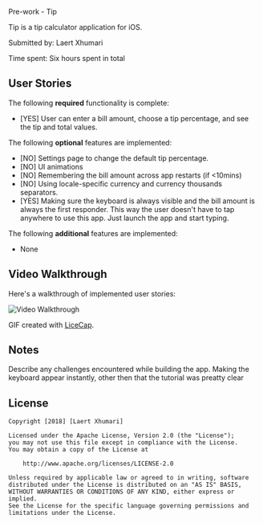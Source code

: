 Pre-work - Tip

Tip is a tip calculator application for iOS.

Submitted by: Laert Xhumari

Time spent: Six hours spent in total

## User Stories

The following **required** functionality is complete:

* [YES] User can enter a bill amount, choose a tip percentage, and see the tip and total values.

The following **optional** features are implemented:
* [NO] Settings page to change the default tip percentage.
* [NO] UI animations
* [NO] Remembering the bill amount across app restarts (if <10mins)
* [NO] Using locale-specific currency and currency thousands separators.
* [YES] Making sure the keyboard is always visible and the bill amount is always the first responder. This way the user doesn't have to tap anywhere to use this app. Just launch the app and start typing.

The following **additional** features are implemented:

- None

## Video Walkthrough 

Here's a walkthrough of implemented user stories:

<img src='https://i.imgur.com/Xxy5apl.gif' title='Video Walkthrough' width='' alt='Video Walkthrough' />

GIF created with [LiceCap](http://www.cockos.com/licecap/).

## Notes

Describe any challenges encountered while building the app.
Making the keyboard appear instantly, other then that the tutorial was preatty clear

## License

    Copyright [2018] [Laert Xhumari]

    Licensed under the Apache License, Version 2.0 (the "License");
    you may not use this file except in compliance with the License.
    You may obtain a copy of the License at

        http://www.apache.org/licenses/LICENSE-2.0

    Unless required by applicable law or agreed to in writing, software
    distributed under the License is distributed on an "AS IS" BASIS,
    WITHOUT WARRANTIES OR CONDITIONS OF ANY KIND, either express or implied.
    See the License for the specific language governing permissions and
    limitations under the License.
